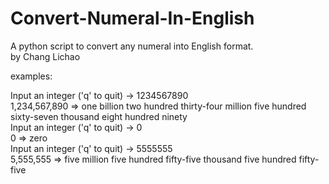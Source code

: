 # Convert-Numeral-In-English
A python script to convert any numeral into English format.   
by Chang Lichao

examples:

Input an integer ('q' to quit) -> 1234567890  
1,234,567,890 => one billion two hundred thirty-four million five hundred sixty-seven thousand eight hundred ninety   
Input an integer ('q' to quit) -> 0   
0 => zero   
Input an integer ('q' to quit) -> 5555555   
5,555,555 => five million five hundred fifty-five thousand five hundred fifty-five
